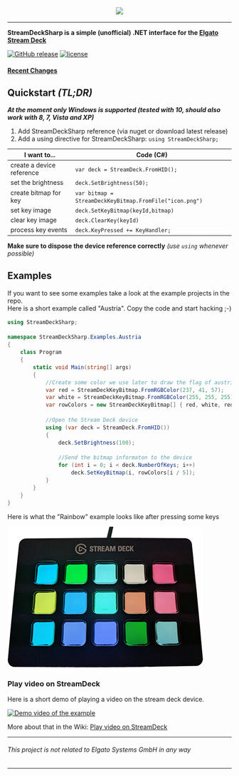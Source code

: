 <div align="center">
  <img src="https://raw.githubusercontent.com/OpenStreamDeck/StreamDeckSharp/master/doc/images/banner/StreamDeckSharpBanner_150px.png">
</div>

-----------------

**StreamDeckSharp is a simple (unofficial) .NET interface for the [Elgato Stream Deck](https://www.elgato.com/en/gaming/stream-deck)**

[![GitHub release](https://img.shields.io/github/release/OpenStreamDeck/StreamDeckSharp.svg)](https://github.com/OpenStreamDeck/StreamDeckSharp/releases) [![license](https://img.shields.io/github/license/OpenStreamDeck/StreamDeckSharp.svg)](https://github.com/OpenStreamDeck/StreamDeckSharp/blob/master/LICENSE.md)

#### [Recent Changes](CHANGELOG.md)

## Quickstart _(TL;DR)_
***At the moment only Windows is supported (tested with 10, should also work with 8, 7, Vista and XP)***
1. Add StreamDeckSharp reference (via nuget or download latest release)
2. Add a using directive for StreamDeckSharp: `using StreamDeckSharp;`

I want to...              | Code (C#)
------------------------- | ---------------------------------------------------------
create a device reference | `var deck = StreamDeck.FromHID();`  
set the brightness        | `deck.SetBrightness(50);`
create bitmap for key     | `var bitmap = StreamDeckKeyBitmap.FromFile("icon.png")`
set key image             | `deck.SetKeyBitmap(keyId,bitmap)`
clear key image           | `deck.ClearKey(keyId)`
process key events        | `deck.KeyPressed += KeyHandler;`

**Make sure to dispose the device reference correctly** _(use `using` whenever possible)_

## Examples
If you want to see some examples take a look at the example projects in the repo.  
Here is a short example called "Austria". Copy the code and start hacking ;-)

```C#
using StreamDeckSharp;

namespace StreamDeckSharp.Examples.Austria
{
    class Program
    {
        static void Main(string[] args)
        {
            //Create some color we use later to draw the flag of austria
            var red = StreamDeckKeyBitmap.FromRGBColor(237, 41, 57);
            var white = StreamDeckKeyBitmap.FromRGBColor(255, 255, 255);
            var rowColors = new StreamDeckKeyBitmap[] { red, white, red };

            //Open the Stream Deck device
            using (var deck = StreamDeck.FromHID())
            {
                deck.SetBrightness(100);

                //Send the bitmap informaton to the device
                for (int i = 0; i < deck.NumberOfKeys; i++)
                    deck.SetKeyBitmap(i, rowColors[i / 5]);
            }
        }
    }
}
```

Here is what the "Rainbow" example looks like after pressing some keys

![Rainbow example photo](doc/images/rainbow_example.png?raw=true "Rainbow demo after pressing some keys")

### Play video on StreamDeck
Here is a short demo of playing a video on the stream deck device.

[![Demo video of the example](https://i.imgur.com/8tlkaIg.png)](http://www.youtube.com/watch?v=tNwUG0sPmKw)

More about that in the Wiki: [Play video on StreamDeck](https://github.com/OpenStreamDeck/StreamDeckSharp/wiki/Play-video-on-StreamDeck)

---
 
###### This project is not related to *Elgato Systems GmbH* in any way

---
